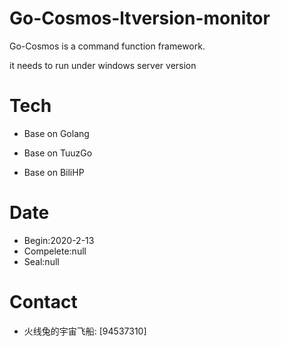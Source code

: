 # Go-Cosmos-ltversion-monitor

Go-Cosmos is a command function framework.

it needs to run under windows server version

# Tech

- Base on Golang

- Base on TuuzGo

- Base on BiliHP

# Date
- Begin:2020-2-13
- Compelete:null
- Seal:null

# Contact

- 火线兔的宇宙飞船: [94537310]

